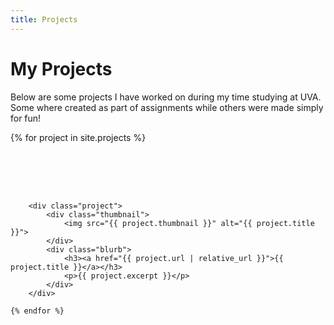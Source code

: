 ```yaml
---
title: Projects
---
```

<style>

    .project-container {
        display: flex;
        flex-wrap: wrap;
        gap: 2vh;
    }

    .project {
        display: flex;
        padding: 2%;
    }

    .thumbnail {
        box-shadow: 2vh 2vw;
        flex: 1;
    }
    
    .thumbnail img {
        object-fit: cover;
        width: 20vh;
        height: 20vw;
    }

    .blurb {
        flex: 2;
    }

</style>
# My Projects

Below are some projects I have worked on during my time studying at UVA. Some where created as part of assignments while others were made simply for fun!

<div class="project-container">
    {% for project in site.projects %}

        <div class="project">
            <div class="thumbnail">
                <img src="{{ project.thumbnail }}" alt="{{ project.title }}">
            </div>
            <div class="blurb">
                <h3><a href="{{ project.url | relative_url }}">{{ project.title }}</a></h3>
                <p>{{ project.excerpt }}</p>
            </div>
        </div>

    {% endfor %}

</div>